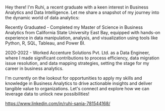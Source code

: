 Hey there! I'm Ruhi, a recent graduate with a keen interest in Business Analytics and Data Intelligence. Let me share a snapshot of my journey into the dynamic world of data analytics:

Recently Graduated - Completed my Master of Science in Business Analytics from California State University East Bay, equipped with hands-on experience in data manipulation, analysis, and visualization using tools like Python, R, SQL, Tableau, and Power BI.

2020-2022 - Worked Accenture Solutions Pvt. Ltd. as a Data Engineer, where I made significant contributions to process efficiency, data migration issue resolution, and data mapping strategies, setting the stage for my career in business analytics.

I'm currently on the lookout for opportunities to apply my skills and knowledge in Business Analytics to drive actionable insights and deliver tangible value to organizations. Let's connect and explore how we can leverage data to unlock new possibilities!

https://www.linkedin.com/in/ruhi-sania-781544168/
